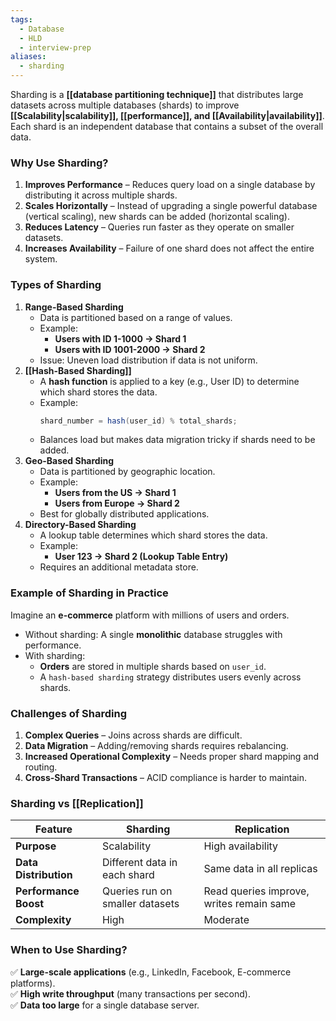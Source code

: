 ```yaml
---
tags:
  - Database
  - HLD
  - interview-prep
aliases:
  - sharding
---
```

Sharding is a **[[database partitioning technique]]** that distributes large datasets across multiple databases (shards) to improve **[[Scalability|scalability]], [[performance]], and [[Availability|availability]]**. Each shard is an independent database that contains a subset of the overall data.

### **Why Use Sharding?**

1. **Improves Performance** – Reduces query load on a single database by distributing it across multiple shards.
2. **Scales Horizontally** – Instead of upgrading a single powerful database (vertical scaling), new shards can be added (horizontal scaling).
3. **Reduces Latency** – Queries run faster as they operate on smaller datasets.
4. **Increases Availability** – Failure of one shard does not affect the entire system.

### **Types of Sharding**

1. **Range-Based Sharding**
    - Data is partitioned based on a range of values.
    - Example:
        - **Users with ID 1-1000 → Shard 1**
        - **Users with ID 1001-2000 → Shard 2**
    - Issue: Uneven load distribution if data is not uniform.
2. **[[Hash-Based Sharding]]**
    - A **hash function** is applied to a key (e.g., User ID) to determine which shard stores the data.
    - Example:
		```Java
		shard_number = hash(user_id) % total_shards;
		```
    - Balances load but makes data migration tricky if shards need to be added.
3. **Geo-Based Sharding**
    - Data is partitioned by geographic location.
    - Example:
        - **Users from the US → Shard 1**
        - **Users from Europe → Shard 2**
    - Best for globally distributed applications.
4. **Directory-Based Sharding**
    - A lookup table determines which shard stores the data.
    - Example:
        - **User 123 → Shard 2 (Lookup Table Entry)**
    - Requires an additional metadata store.

### **Example of Sharding in Practice**

Imagine an **e-commerce** platform with millions of users and orders.
- Without sharding: A single **monolithic** database struggles with performance.
- With sharding:
    - **Orders** are stored in multiple shards based on `user_id`.
    - A `hash-based sharding` strategy distributes users evenly across shards.

### **Challenges of Sharding**
1. **Complex Queries** – Joins across shards are difficult.
2. **Data Migration** – Adding/removing shards requires rebalancing.
3. **Increased Operational Complexity** – Needs proper shard mapping and routing.
4. **Cross-Shard Transactions** – ACID compliance is harder to maintain.

### **Sharding vs [[Replication]]**

| Feature               | Sharding                        | Replication                              |
| --------------------- | ------------------------------- | ---------------------------------------- |
| **Purpose**           | Scalability                     | High availability                        |
| **Data Distribution** | Different data in each shard    | Same data in all replicas                |
| **Performance Boost** | Queries run on smaller datasets | Read queries improve, writes remain same |
| **Complexity**        | High                            | Moderate                                 |
### **When to Use Sharding?**
✅ **Large-scale applications** (e.g., LinkedIn, Facebook, E-commerce platforms).  
✅ **High write throughput** (many transactions per second).  
✅ **Data too large** for a single database server.